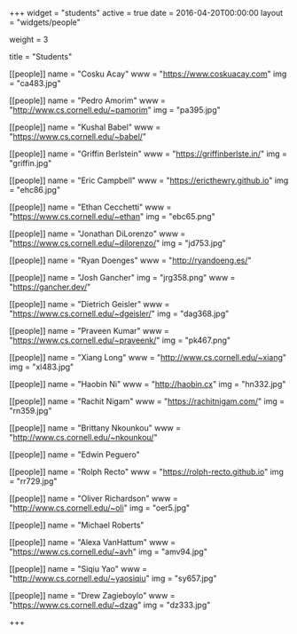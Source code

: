 +++
widget = "students"
active = true
date = 2016-04-20T00:00:00
layout = "widgets/people"

weight = 3

title = "Students"

[[people]]
  name = "Cosku Acay"
  www = "https://www.coskuacay.com"
  img = "ca483.jpg"

[[people]]
  name = "Pedro Amorim"
  www = "http://www.cs.cornell.edu/~pamorim"
  img = "pa395.jpg"

[[people]]
  name = "Kushal Babel"
  www = "https://www.cs.cornell.edu/~babel/"

[[people]]
  name = "Griffin Berlstein"
  www = "https://griffinberlste.in/"
  img = "griffin.jpg"

[[people]]
  name = "Eric Campbell"
  www = "https://ericthewry.github.io"
  img = "ehc86.jpg"

[[people]]
  name = "Ethan Cecchetti"
  www = "https://www.cs.cornell.edu/~ethan"
  img = "ebc65.png"

[[people]]
  name = "Jonathan DiLorenzo"
  www = "https://www.cs.cornell.edu/~dilorenzo/"
  img = "jd753.jpg"

[[people]]
  name = "Ryan Doenges"
  www = "http://ryandoeng.es/"

[[people]]
  name = "Josh Gancher"
  img = "jrg358.png"
  www = "https://gancher.dev/"

[[people]]
  name = "Dietrich Geisler"
  www = "https://www.cs.cornell.edu/~dgeisler/"
  img = "dag368.jpg"

[[people]]
  name = "Praveen Kumar"
  www = "https://www.cs.cornell.edu/~praveenk/"
  img = "pk467.png"

[[people]]
  name = "Xiang Long"
  www = "http://www.cs.cornell.edu/~xiang"
  img = "xl483.jpg"

[[people]]
  name = "Haobin Ni"
  www = "http://haobin.cx"
  img = "hn332.jpg"

[[people]]
  name = "Rachit Nigam"
  www = "https://rachitnigam.com/"
  img = "rn359.jpg"

[[people]]
  name = "Brittany Nkounkou"
  www = "http://www.cs.cornell.edu/~nkounkou/"

[[people]]
  name = "Edwin Peguero"

[[people]]
  name = "Rolph Recto"
  www = "https://rolph-recto.github.io"
  img = "rr729.jpg"

[[people]]
  name = "Oliver Richardson"
  www = "http://www.cs.cornell.edu/~oli"
  img = "oer5.jpg"

[[people]]
  name = "Michael Roberts"

[[people]]
  name = "Alexa VanHattum"
  www = "https://www.cs.cornell.edu/~avh"
  img = "amv94.jpg"

[[people]]
  name = "Siqiu Yao"
  www = "http://www.cs.cornell.edu/~yaosiqiu"
  img = "sy657.jpg"

[[people]]
  name = "Drew Zagieboylo"
  www = "https://www.cs.cornell.edu/~dzag"
  img = "dz333.jpg"

+++
